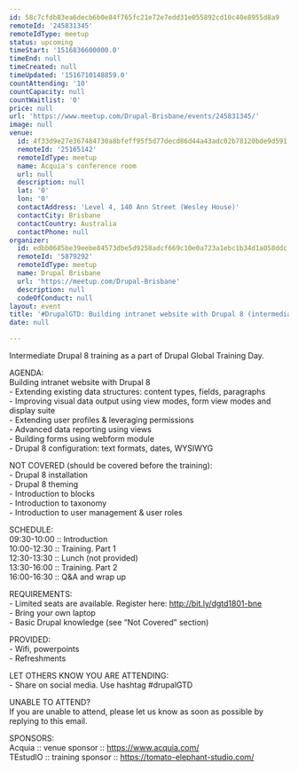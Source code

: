```yaml
---
id: 58c7cfdb83ea6decb6b0e84f765fc21e72e7edd31e055892cd10c40e8955d8a9
remoteId: '245831345'
remoteIdType: meetup
status: upcoming
timeStart: '1516836600000.0'
timeEnd: null
timeCreated: null
timeUpdated: '1516710148859.0'
countAttending: '10'
countCapacity: null
countWaitlist: '0'
price: null
url: 'https://www.meetup.com/Drupal-Brisbane/events/245831345/'
image: null
venue:
  id: 4f33d9e27e367484730a8bfeff95f5d77decd86d44a43adc02b78120bde9d591
  remoteId: '25165142'
  remoteIdType: meetup
  name: Acquia's conference room
  url: null
  description: null
  lat: '0'
  lon: '0'
  contactAddress: 'Level 4, 140 Ann Street (Wesley House)'
  contactCity: Brisbane
  contactCountry: Australia
  contactPhone: null
organizer:
  id: edbb0685be39eebe84573dbe5d9258adcf669c10e0a723a1ebc1b34d1a058ddc
  remoteId: '5879292'
  remoteIdType: meetup
  name: Drupal Brisbane
  url: 'https://meetup.com/Drupal-Brisbane'
  description: null
  codeOfConduct: null
layout: event
title: '#DrupalGTD: Building intranet website with Drupal 8 (intermediate level)'
date: null

---
```

<p>Intermediate Drupal 8 training as a part of Drupal Global Training Day.</p> <p>AGENDA:<br/>Building intranet website with Drupal 8<br/>- Extending existing data structures: content types, fields, paragraphs<br/>- Improving visual data output using view modes, form view modes and display suite<br/>- Extending user profiles &amp; leveraging permissions<br/>- Advanced data reporting using views<br/>- Building forms using webform module<br/>- Drupal 8 configuration: text formats, dates, WYSIWYG</p> <p>NOT COVERED (should be covered before the training):<br/>- Drupal 8 installation<br/>- Drupal 8 theming<br/>- Introduction to blocks<br/>- Introduction to taxonomy<br/>- Introduction to user management &amp; user roles</p> <p>SCHEDULE:<br/>09:30-10:00 :: Introduction<br/>10:00-12:30 :: Training. Part 1<br/>12:30-13:30 :: Lunch (not provided)<br/>13:30-16:00 :: Training. Part 2<br/>16:00-16:30 :: Q&amp;A and wrap up</p> <p>REQUIREMENTS:<br/>- Limited seats are available. Register here: <a href="http://bit.ly/dgtd1801-bne" class="linkified">http://bit.ly/dgtd1801-bne</a><br/>- Bring your own laptop<br/>- Basic Drupal knowledge (see “Not Covered” section)</p> <p>PROVIDED:<br/>- Wifi, powerpoints<br/>- Refreshments</p> <p>LET OTHERS KNOW YOU ARE ATTENDING:<br/>- Share on social media. Use hashtag #drupalGTD</p> <p>UNABLE TO ATTEND?<br/>If you are unable to attend, please let us know as soon as possible by replying to this email.</p> <p>SPONSORS:<br/>Acquia :: venue sponsor :: <a href="https://www.acquia.com/" class="linkified">https://www.acquia.com/</a><br/>TEstudIO :: training sponsor :: <a href="https://tomato-elephant-studio.com/" class="linkified">https://tomato-elephant-studio.com/</a></p> 
